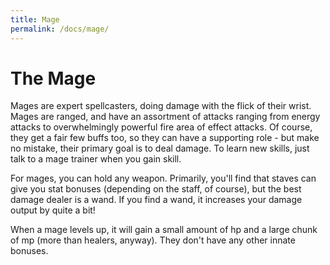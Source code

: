 ```yaml
---
title: Mage
permalink: /docs/mage/
---
```


# The Mage

Mages are expert spellcasters, doing damage with the flick of their wrist. Mages are ranged, and have an assortment of attacks ranging from energy attacks to overwhelmingly powerful fire area of effect attacks. Of course, they get a fair few buffs too, so they can have a supporting role - but make no mistake, their primary goal is to deal damage. To learn new skills, just talk to a mage trainer when you gain skill.

For mages, you can hold any weapon. Primarily, you'll find that staves can give you stat bonuses (depending on the staff, of course), but the best damage dealer is a wand. If you find a wand, it increases your damage output by quite a bit! 

When a mage levels up, it will gain a small amount of hp and a large chunk of mp (more than healers, anyway). They don't have any other innate bonuses.
